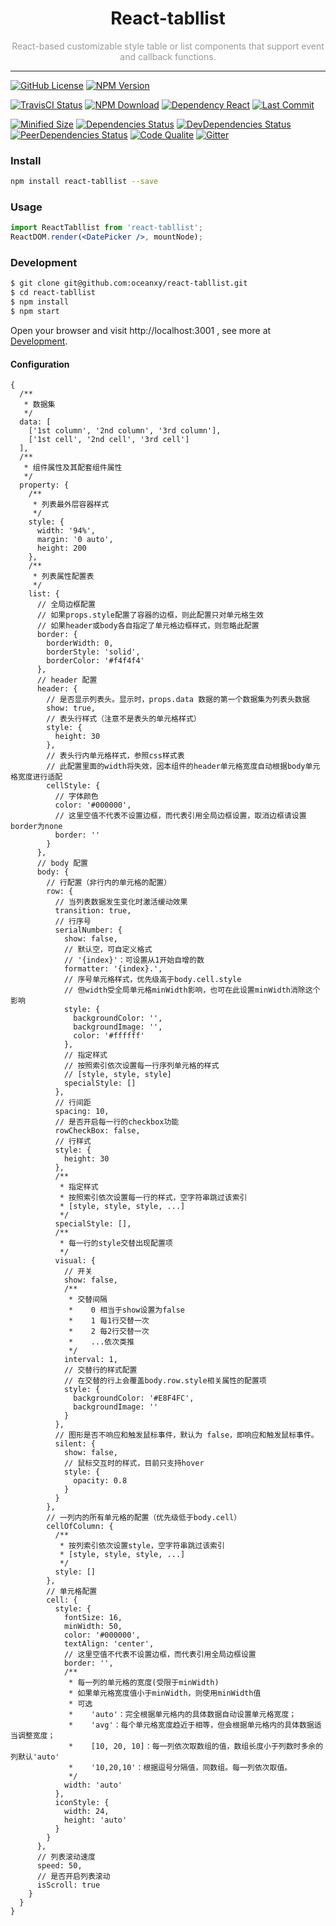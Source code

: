 <h1 align="center">React-tabllist</h1>
<div align="center" style="color: #999999">React-based customizable style table or list components that support event and callback functions.</div>

---

[![GitHub License](https://img.shields.io/github/license/oceanxy/react-tabllist.svg?style=plastic)](https://github.com/oceanxy/react-tabllist/blob/master/LICENSE)
[![NPM Version](https://img.shields.io/npm/v/react-tabllist.svg?style=plastic)](https://www.npmjs.com/package/react-tabllist)
<!--[![CircleCI Status](https://img.shields.io/circleci/project/github/oceanxy/react-tabllist/master.svg?style=plastic)](https://circleci.com/gh/oceanxy/react-tabllist/tree/master)-->
[![TravisCI Status](https://img.shields.io/travis/oceanxy/react-tabllist/master.svg?style=plastic)](https://www.travis-ci.org/oceanxy/react-tabllist)
[![NPM Download](https://img.shields.io/npm/dw/react-tabllist.svg?style=plastic)](https://www.npmjs.com/package/react-tabllist)
[![Dependency React](https://img.shields.io/npm/dependency-version/react-tabllist/peer/react.svg?style=plastic)]()
[![Last Commit](https://img.shields.io/github/last-commit/oceanxy/react-tabllist.svg?style=plastic)]()

[![Minified Size](https://img.shields.io/bundlephobia/min/react-tabllist.svg?style=plastic)]()
[![Dependencies Status](https://david-dm.org/oceanxy/react-tabllist/status.svg)](https://david-dm.org/oceanxy/react-tabllist)
[![DevDependencies Status](https://david-dm.org/oceanxy/react-tabllist/dev-status.svg)](https://david-dm.org/oceanxy/react-tabllist?type=dev)
[![PeerDependencies Status](https://david-dm.org/oceanxy/react-tabllist/peer-status.svg)](https://david-dm.org/oceanxy/react-tabllist?type=peer)
[![Code Qualite](https://img.shields.io/lgtm/grade/javascript/g/oceanxy/react-tabllist.svg?style=plastic)](https://lgtm.com/projects/g/oceanxy/react-tabllist/context:javascript)
[![Gitter](https://img.shields.io/gitter/room/oceanxy/react-tabllist.svg?style=plastic)](https://gitter.im/react-tabllist/community?utm_source=share-link&utm_medium=link&utm_campaign=share-link)

### Install

```bash
npm install react-tabllist --save
```

### Usage

```jsx harmony
import ReactTabllist from 'react-tabllist';
ReactDOM.render(<DatePicker />, mountNode);
```

### Development

```bash
$ git clone git@github.com:oceanxy/react-tabllist.git
$ cd react-tabllist
$ npm install
$ npm start
```

Open your browser and visit http://localhost:3001 , see more at [Development]().

#### Configuration

```json5
{
  /**
   * 数据集
   */
  data: [
    ['1st column', '2nd column', '3rd column'],
    ['1st cell', '2nd cell', '3rd cell']
  ],
  /**
   * 组件属性及其配套组件属性
   */
  property: {
    /**
     * 列表最外层容器样式
     */
    style: {
      width: '94%',
      margin: '0 auto',
      height: 200
    },
    /**
     * 列表属性配置表
     */
    list: {
      // 全局边框配置
      // 如果props.style配置了容器的边框，则此配置只对单元格生效
      // 如果header或body各自指定了单元格边框样式，则忽略此配置
      border: {
        borderWidth: 0,
        borderStyle: 'solid',
        borderColor: '#f4f4f4'
      },
      // header 配置
      header: {
        // 是否显示列表头。显示时，props.data 数据的第一个数据集为列表头数据
        show: true,
        // 表头行样式（注意不是表头的单元格样式）
        style: {
          height: 30
        },
        // 表头行内单元格样式，参照css样式表
        // 此配置里面的width将失效，因本组件的header单元格宽度自动根据body单元格宽度进行适配
        cellStyle: {
          // 字体颜色
          color: '#000000',
          // 这里空值不代表不设置边框，而代表引用全局边框设置，取消边框请设置border为none
          border: ''
        }
      },
      // body 配置
      body: {
        // 行配置（非行内的单元格的配置）
        row: {
          // 当列表数据发生变化时激活缓动效果
          transition: true,
          // 行序号
          serialNumber: {
            show: false,
            // 默认空，可自定义格式
            // '{index}'：可设置从1开始自增的数
            formatter: '{index}.',
            // 序号单元格样式，优先级高于body.cell.style
            // 但width受全局单元格minWidth影响，也可在此设置minWidth消除这个影响
            style: {
              backgroundColor: '',
              backgroundImage: '',
              color: '#ffffff'
            },
            // 指定样式
            // 按照索引依次设置每一行序列单元格的样式
            // [style, style, style]
            specialStyle: []
          },
          // 行间距
          spacing: 10,
          // 是否开启每一行的checkbox功能
          rowCheckBox: false,
          // 行样式
          style: {
            height: 30
          },
          /**
           * 指定样式
           * 按照索引依次设置每一行的样式，空字符串跳过该索引
           * [style, style, style, ...]
           */
          specialStyle: [],
          /**
           * 每一行的style交替出现配置项
           */
          visual: {
            // 开关
            show: false,
            /**
             * 交替间隔
             *    0 相当于show设置为false
             *    1 每1行交替一次
             *    2 每2行交替一次
             *    ...依次类推
             */
            interval: 1,
            // 交替行的样式配置
            // 在交替的行上会覆盖body.row.style相关属性的配置项
            style: {
              backgroundColor: '#E8F4FC',
              backgroundImage: ''
            }
          },
          // 图形是否不响应和触发鼠标事件，默认为 false，即响应和触发鼠标事件。
          silent: {
            show: false,
            // 鼠标交互时的样式，目前只支持hover
            style: {
              opacity: 0.8
            }
          }
        },
        // 一列内的所有单元格的配置（优先级低于body.cell）
        cellOfColumn: {
          /**
           * 按列索引依次设置style，空字符串跳过该索引
           * [style, style, style, ...]
           */
          style: []
        },
        // 单元格配置
        cell: {
          style: {
            fontSize: 16,
            minWidth: 50,
            color: '#000000',
            textAlign: 'center',
            // 这里空值不代表不设置边框，而代表引用全局边框设置
            border: '',
            /**
             * 每一列的单元格的宽度(受限于minWidth)
             * 如果单元格宽度值小于minWidth，则使用minWidth值
             * 可选
             *    'auto'：完全根据单元格内的具体数据自动设置单元格宽度；
             *    'avg'：每个单元格宽度趋近于相等，但会根据单元格内的具体数据适当调整宽度；
             *    [10, 20, 10]：每一列依次取数组的值，数组长度小于列数时多余的列默认'auto'
             *    '10,20,10'：根据逗号分隔值，同数组。每一列依次取值。
             */
            width: 'auto'
          },
          iconStyle: {
            width: 24,
            height: 'auto'
          }
        }
      },
      // 列表滚动速度
      speed: 50,
      // 是否开启列表滚动
      isScroll: true
    }
  }
}
```
